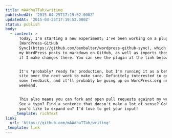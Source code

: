 ```yaml
---
title: mAAdhaTTah/writing
publishedAt: '2015-04-25T17:19:52.000Z'
updatedAt: '2015-04-25T17:19:52.000Z'
status: publish
body:
  - content: >
      Today, I'm starting a new experiment; I've been working on a plugin called
      [WordPress-GitHub
      Sync](https://github.com/benbalter/wordpress-github-sync), which exports
      my WordPress posts to markdown on GitHub, as well as imports those posts
      if I make changes there. You can see the plugin at the link below.


      It's *probably* ready for production, but I'm running it as a beta on my
      site over the next week to make sure. Definitely interested in getting
      some feedback, and it'll probably be going up on WordPress.org next
      weekend.


      This also means you can fork and open pull requests against my writing.
      See a typo? Find a sentence that doesn't make a lot of sense? Got an idea
      you'd like to expand on? I'd love to get your input!
    _template: richText
link:
  url: 'https://github.com/mAAdhaTTah/writing'
_template: link
---
```



